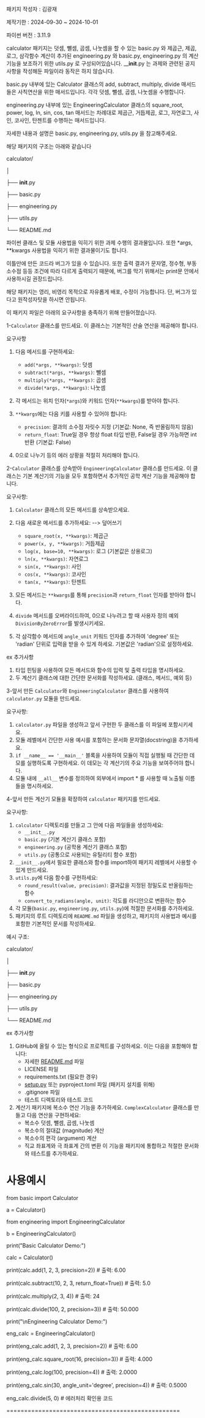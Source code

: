 패키지 작성자 : 김광재

제작기한 : 2024-09-30 ~ 2024-10-01

파이썬 버전 : 3.11.9



calculator 패키지는 덧셈, 뺄셈, 곱셈, 나눗셈을 할 수 있는 basic.py 와 제곱근, 제곱, 로그, 삼각함수 계산이 추가된 engineering.py 와 basic.py, engineering.py 의 계산 기능을 보조하기 위한 utils.py 로 구성되어있습니다. ____init__.py 는 과제와 관련된 공지사항을 작성해둔 파일이라 동작은 하지 않습니다.

basic.py 내부에 있는 Calculator 클래스의 add, subtract, multiply, divide 매서드들은 사칙연산을 위한 매서드입니다. 각각 덧셈, 뺄셈, 곱셈, 나눗셈을 수행합니다.

engineering.py 내부에 있는 EngineeringCalculator 클래스의 square_root, power, log, ln, sin, cos, tan 매서드는 차례대로 제곱근, 거듭제곱, 로그, 자연로그, 사인, 코사인, 탄젠트를 수행하는 매서드입니다.

자세한 내용과 설명은 basic.py, engineering.py, utils.py 을 참고해주세요.

해당 패키지의 구조는 아래와 같습니다

calculator/

│

├── __init__.py

├── basic.py

├── engineering.py

├── utils.py

└── README.md


파이썬 클래스 및 모듈 사용법을 익히기 위한 과제 수행의 결과물입니다. 또한 *args, **kwargs 사용법을 익히기 위한 결과물이기도 합니다.

이틀만에 만든 코드라 버그가 있을 수 있습니다. 또한 출력 결과가 문자열, 정수형, 부동소수점 등등 조건에 따라 다르게 출력되기 때문에, 버그를 막기 위해서는 print문 안에서 사용하시길 권장드립니다.

해당 패키지는 영리, 비영리 목적으로 자유롭게 배포, 수정이 가능합니다. 단, 버그가 있다고 원작성자탓을 하시면 안됩니다.

이 패키지 파일은 아래의 요구사항을 충족하기 위해 만들어졌습니다.


1-`Calculator` 클래스를 만드세요. 이 클래스는 기본적인 산술 연산을 제공해야 합니다.

요구사항
1. 다음 메서드를 구현하세요:
   - `add(*args, **kwargs)`: 덧셈
   - `subtract(*args, **kwargs)`: 뺄셈
   - `multiply(*args, **kwargs)`: 곱셈
   - `divide(*args, **kwargs)`: 나눗셈

2. 각 메서드는 위치 인자(`*args`)와 키워드 인자(`**kwargs`)를 받아야 합니다.

3. `**kwargs`에는 다음 키를 사용할 수 있어야 합니다:
   - `precision`: 결과의 소수점 자릿수 지정 (기본값: None, 즉 반올림하지 않음)
   - `return_float`: True일 경우 항상 float 타입 반환, False일 경우 가능하면 int 반환 (기본값: False)

4. 0으로 나누기 등의 에러 상황을 적절히 처리해야 합니다.


2-`Calculator` 클래스를 상속받아 `EngineeringCalculator` 클래스를 만드세요. 이 클래스는 기본 계산기의 기능을 모두 포함하면서 추가적인 공학 계산 기능을 제공해야 합니다.

요구사항:
1. `Calculator` 클래스의 모든 메서드를 상속받으세요.

2. 다음 새로운 메서드를 추가하세요: --> 덮어쓰기
   - `square_root(x, **kwargs)`: 제곱근
   - `power(x, y, **kwargs)`: 거듭제곱
   - `log(x, base=10, **kwargs)`: 로그 (기본값은 상용로그)
   - `ln(x, **kwargs)`: 자연로그
   - `sin(x, **kwargs)`: 사인
   - `cos(x, **kwargs)`: 코사인
   - `tan(x, **kwargs)`: 탄젠트

3. 모든 메서드는 `**kwargs`를 통해 `precision`과 `return_float` 인자를 받아야 합니다.

4. `divide` 메서드를 오버라이드하여, 0으로 나누려고 할 때 사용자 정의 예외 `DivisionByZeroError`를 발생시키세요.

5. 각 삼각함수 메서드에 `angle_unit` 키워드 인자를 추가하여 'degree' 또는 'radian' 단위로 입력을 받을 수 있게 하세요. 기본값은 'radian'으로 설정하세요.


ex 추가사항
1. 타입 힌팅을 사용하여 모든 메서드와 함수의 입력 및 출력 타입을 명시하세요.
2. 두 계산기 클래스에 대한 간단한 문서화를 작성하세요. (클래스, 메서드, 예외 등)


3-앞서 만든 `Calculator`와 `EngineeringCalculator` 클래스를 사용하여 `calculator.py` 모듈을 만드세요.

요구사항:
1. `calculator.py` 파일을 생성하고 앞서 구현한 두 클래스를 이 파일에 포함시키세요.
2. 모듈 레벨에서 간단한 사용 예시를 포함하는 문서화 문자열(docstring)을 추가하세요.
3. `if __name__ == '__main__'` 블록을 사용하여 모듈이 직접 실행될 때 간단한 데모를 실행하도록 구현하세요. 이 데모는 각 계산기의 주요 기능을 보여주어야 합니다.
4. 모듈 내에 `__all__` 변수를 정의하여 외부에서 import * 를 사용할 때 노출될 이름들을 명시하세요.


4-앞서 만든 계산기 모듈을 확장하여 `calculator` 패키지를 만드세요.

요구사항:

1. `calculator` 디렉토리를 만들고 그 안에 다음 파일들을 생성하세요:
    - `__init__.py`
    - `basic.py` (기본 계산기 클래스 포함)
    - `engineering.py` (공학용 계산기 클래스 포함)
    - `utils.py` (공통으로 사용되는 유틸리티 함수 포함)
2. `__init__.py`에서 필요한 클래스와 함수를 import하여 패키지 레벨에서 사용할 수 있게 만드세요.
3. `utils.py`에 다음 함수를 구현하세요:
    - `round_result(value, precision)`: 결과값을 지정된 정밀도로 반올림하는 함수
    - `convert_to_radians(angle, unit)`: 각도를 라디안으로 변환하는 함수
4. 각 모듈(`basic.py`, `engineering.py`, `utils.py`)에 적절한 문서화를 추가하세요.
5. 패키지의 루트 디렉토리에 `README.md` 파일을 생성하고, 패키지의 사용법과 예시를 포함한 기본적인 문서를 작성하세요.

예시 구조:

calculator/

│

├── __init__.py

├── basic.py

├── engineering.py

├── utils.py

└── README.md


ex 추가사항

1. GitHub에 올릴 수 있는 형식으로 프로젝트를 구성하세요. 이는 다음을 포함해야 합니다:
    - 자세한 [README.md](http://readme.md/) 파일
    - LICENSE 파일
    - requirements.txt (필요한 경우)
    - [setup.py](http://setup.py/) 또는 pyproject.toml 파일 (패키지 설치를 위해)
    - .gitignore 파일
    - 테스트 디렉토리와 테스트 코드
2. 계산기 패키지에 복소수 연산 기능을 추가하세요. `ComplexCalculator` 클래스를 만들고 다음 연산을 구현하세요:
    - 복소수 덧셈, 뺄셈, 곱셈, 나눗셈
    - 복소수의 절대값 (magnitude) 계산
    - 복소수의 편각 (argument) 계산
    - 직교 좌표계와 극 좌표계 간의 변환
    이 기능을 패키지에 통합하고 적절한 문서화와 테스트를 추가하세요.

사용예시 
=================================================
from basic import Calculator 

a = Calculator()

from engineering import EngineeringCalculator

b = EngineeringCalculator()

print("Basic Calculator Demo:")

calc = Calculator()

print(calc.add(1, 2, 3, precision=2))  # 출력: 6.00

print(calc.subtract(10, 2, 3, return_float=True))  # 출력: 5.0

print(calc.multiply(2, 3, 4))  # 출력: 24

print(calc.divide(100, 2, precision=3))  # 출력: 50.000

print("\nEngineering Calculator Demo:")

eng_calc = EngineeringCalculator()

print(eng_calc.add(1, 2, 3, precision=2))  # 출력: 6.00

print(eng_calc.square_root(16, precision=3))  # 출력: 4.000

print(eng_calc.log(100, precision=4))  # 출력: 2.0000

print(eng_calc.sin(30, angle_unit='degree', precision=4))  # 출력: 0.5000

eng_calc.divide(5, 0) # 에러처리 확인용 코드

=================================================

